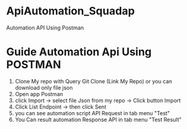 # ApiAutomation_Squadap
Automation API Using Postman

# Guide Automation Api Using POSTMAN
1. Clone My repo with Query Git Clone (Link My Repo) or you can download only file json
2. Open app Postman
3. click Import -> select file Json from my repo -> Click button Import
4. Click List Endpoint -> then click Sent
5. you can see automation script API Request in tab menu "Test"
6. You Can result automation Response API in tab menu "Test Result"
